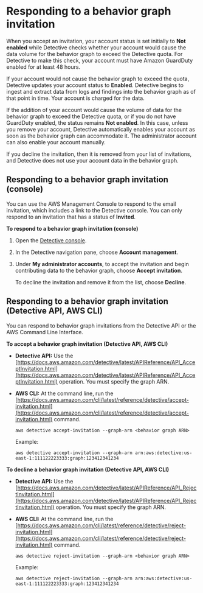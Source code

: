 # Responding to a behavior graph invitation<a name="member-invitation-response"></a>

When you accept an invitation, your account status is set initially to **Not enabled** while Detective checks whether your account would cause the data volume for the behavior graph to exceed the Detective quota\. For Detective to make this check, your account must have Amazon GuardDuty enabled for at least 48 hours\.

If your account would not cause the behavior graph to exceed the quota, Detective updates your account status to **Enabled**\. Detective begins to ingest and extract data from logs and findings into the behavior graph as of that point in time\. Your account is charged for the data\.

If the addition of your account would cause the volume of data for the behavior graph to exceed the Detective quota, or if you do not have GuardDuty enabled, the status remains **Not enabled**\. In this case, unless you remove your account, Detective automatically enables your account as soon as the behavior graph can accommodate it\. The administrator account can also enable your account manually\.

If you decline the invitation, then it is removed from your list of invitations, and Detective does not use your account data in the behavior graph\.

## Responding to a behavior graph invitation \(console\)<a name="member-invitation-response-console"></a>

You can use the AWS Management Console to respond to the email invitation, which includes a link to the Detective console\. You can only respond to an invitation that has a status of **Invited**\.

**To respond to a behavior graph invitation \(console\)**

1. Open the [Detective console](https://console.aws.amazon.com/detective/)\.

1. In the Detective navigation pane, choose **Account management**\.

1. Under **My administrator accounts**, to accept the invitation and begin contributing data to the behavior graph, choose **Accept invitation**\.

   To decline the invitation and remove it from the list, choose **Decline**\.

## Responding to a behavior graph invitation \(Detective API, AWS CLI\)<a name="member-invitation-response-api"></a>

You can respond to behavior graph invitations from the Detective API or the AWS Command Line Interface\.

**To accept a behavior graph invitation \(Detective API, AWS CLI\)**
+ **Detective API:** Use the [https://docs.aws.amazon.com/detective/latest/APIReference/API_AcceptInvitation.html](https://docs.aws.amazon.com/detective/latest/APIReference/API_AcceptInvitation.html) operation\. You must specify the graph ARN\.
+ **AWS CLI:** At the command line, run the [https://docs.aws.amazon.com/cli/latest/reference/detective/accept-invitation.html](https://docs.aws.amazon.com/cli/latest/reference/detective/accept-invitation.html) command\.

  ```
  aws detective accept-invitation --graph-arn <behavior graph ARN>
  ```

  Example:

  ```
  aws detective accept-invitation --graph-arn arn:aws:detective:us-east-1:111122223333:graph:123412341234
  ```

**To decline a behavior graph invitation \(Detective API, AWS CLI\)**
+ **Detective API:** Use the [https://docs.aws.amazon.com/detective/latest/APIReference/API_RejectInvitation.html](https://docs.aws.amazon.com/detective/latest/APIReference/API_RejectInvitation.html) operation\. You must specify the graph ARN\.
+ **AWS CLI:** At the command line, run the [https://docs.aws.amazon.com/cli/latest/reference/detective/reject-invitation.html](https://docs.aws.amazon.com/cli/latest/reference/detective/reject-invitation.html) command\.

  ```
  aws detective reject-invitation --graph-arn <behavior graph ARN>
  ```

  Example:

  ```
  aws detective reject-invitation --graph-arn arn:aws:detective:us-east-1:111122223333:graph:123412341234
  ```